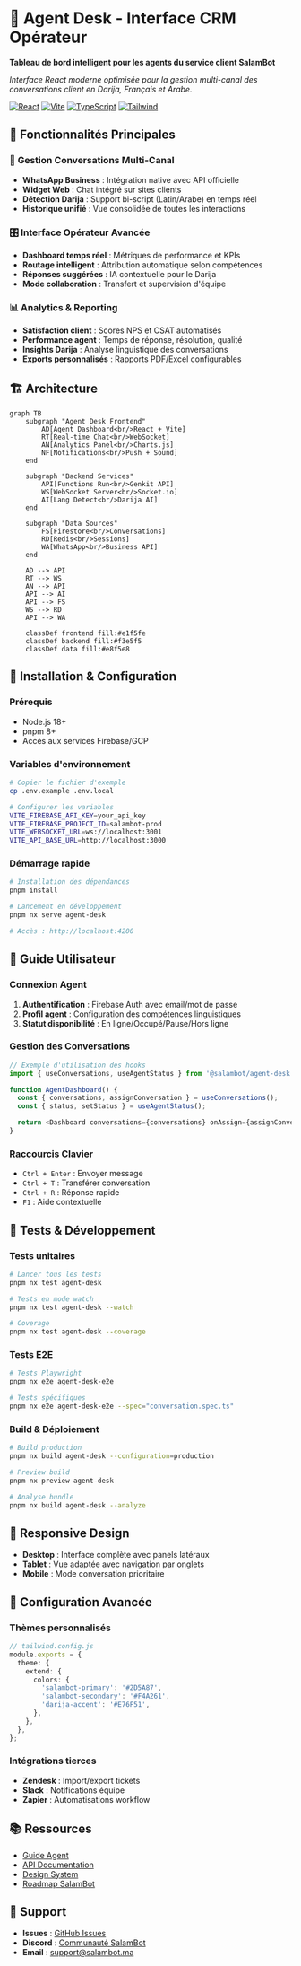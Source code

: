 # 🎯 Agent Desk - Interface CRM Opérateur

**Tableau de bord intelligent pour les agents du service client SalamBot**

_Interface React moderne optimisée pour la gestion multi-canal des conversations client en Darija, Français et Arabe._

[![React](https://img.shields.io/badge/React-18.x-blue.svg)](https://reactjs.org/)
[![Vite](https://img.shields.io/badge/Vite-5.x-646CFF.svg)](https://vitejs.dev/)
[![TypeScript](https://img.shields.io/badge/TypeScript-5.x-3178C6.svg)](https://www.typescriptlang.org/)
[![Tailwind](https://img.shields.io/badge/Tailwind-3.x-38B2AC.svg)](https://tailwindcss.com/)

## 🌟 Fonctionnalités Principales

### 💬 **Gestion Conversations Multi-Canal**

- **WhatsApp Business** : Intégration native avec API officielle
- **Widget Web** : Chat intégré sur sites clients
- **Détection Darija** : Support bi-script (Latin/Arabe) en temps réel
- **Historique unifié** : Vue consolidée de toutes les interactions

### 🎛️ **Interface Opérateur Avancée**

- **Dashboard temps réel** : Métriques de performance et KPIs
- **Routage intelligent** : Attribution automatique selon compétences
- **Réponses suggérées** : IA contextuelle pour le Darija
- **Mode collaboration** : Transfert et supervision d'équipe

### 📊 **Analytics & Reporting**

- **Satisfaction client** : Scores NPS et CSAT automatisés
- **Performance agent** : Temps de réponse, résolution, qualité
- **Insights Darija** : Analyse linguistique des conversations
- **Exports personnalisés** : Rapports PDF/Excel configurables

## 🏗️ Architecture

```mermaid
graph TB
    subgraph "Agent Desk Frontend"
        AD[Agent Dashboard<br/>React + Vite]
        RT[Real-time Chat<br/>WebSocket]
        AN[Analytics Panel<br/>Charts.js]
        NF[Notifications<br/>Push + Sound]
    end

    subgraph "Backend Services"
        API[Functions Run<br/>Genkit API]
        WS[WebSocket Server<br/>Socket.io]
        AI[Lang Detect<br/>Darija AI]
    end

    subgraph "Data Sources"
        FS[Firestore<br/>Conversations]
        RD[Redis<br/>Sessions]
        WA[WhatsApp<br/>Business API]
    end

    AD --> API
    RT --> WS
    AN --> API
    API --> AI
    API --> FS
    WS --> RD
    API --> WA

    classDef frontend fill:#e1f5fe
    classDef backend fill:#f3e5f5
    classDef data fill:#e8f5e8
```

## 🚀 Installation & Configuration

### Prérequis

- Node.js 18+
- pnpm 8+
- Accès aux services Firebase/GCP

### Variables d'environnement

```bash
# Copier le fichier d'exemple
cp .env.example .env.local

# Configurer les variables
VITE_FIREBASE_API_KEY=your_api_key
VITE_FIREBASE_PROJECT_ID=salambot-prod
VITE_WEBSOCKET_URL=ws://localhost:3001
VITE_API_BASE_URL=http://localhost:3000
```

### Démarrage rapide

```bash
# Installation des dépendances
pnpm install

# Lancement en développement
pnpm nx serve agent-desk

# Accès : http://localhost:4200
```

## 👥 Guide Utilisateur

### Connexion Agent

1. **Authentification** : Firebase Auth avec email/mot de passe
2. **Profil agent** : Configuration des compétences linguistiques
3. **Statut disponibilité** : En ligne/Occupé/Pause/Hors ligne

### Gestion des Conversations

```typescript
// Exemple d'utilisation des hooks
import { useConversations, useAgentStatus } from '@salambot/agent-desk';

function AgentDashboard() {
  const { conversations, assignConversation } = useConversations();
  const { status, setStatus } = useAgentStatus();

  return <Dashboard conversations={conversations} onAssign={assignConversation} agentStatus={status} />;
}
```

### Raccourcis Clavier

- `Ctrl + Enter` : Envoyer message
- `Ctrl + T` : Transférer conversation
- `Ctrl + R` : Réponse rapide
- `F1` : Aide contextuelle

## 🧪 Tests & Développement

### Tests unitaires

```bash
# Lancer tous les tests
pnpm nx test agent-desk

# Tests en mode watch
pnpm nx test agent-desk --watch

# Coverage
pnpm nx test agent-desk --coverage
```

### Tests E2E

```bash
# Tests Playwright
pnpm nx e2e agent-desk-e2e

# Tests spécifiques
pnpm nx e2e agent-desk-e2e --spec="conversation.spec.ts"
```

### Build & Déploiement

```bash
# Build production
pnpm nx build agent-desk --configuration=production

# Preview build
pnpm nx preview agent-desk

# Analyse bundle
pnpm nx build agent-desk --analyze
```

## 📱 Responsive Design

- **Desktop** : Interface complète avec panels latéraux
- **Tablet** : Vue adaptée avec navigation par onglets
- **Mobile** : Mode conversation prioritaire

## 🔧 Configuration Avancée

### Thèmes personnalisés

```typescript
// tailwind.config.js
module.exports = {
  theme: {
    extend: {
      colors: {
        'salambot-primary': '#2D5A87',
        'salambot-secondary': '#F4A261',
        'darija-accent': '#E76F51',
      },
    },
  },
};
```

### Intégrations tierces

- **Zendesk** : Import/export tickets
- **Slack** : Notifications équipe
- **Zapier** : Automatisations workflow

## 📚 Ressources

- [Guide Agent](../../../docs/agent-guide.md)
- [API Documentation](../functions-run/README.md)
- [Design System](../../libs/ui/README.md)
- [Roadmap SalamBot](../../../README.md#roadmap)

## 🤝 Support

- **Issues** : [GitHub Issues](https://github.com/SalamBot-Org/salambot-suite/issues)
- **Discord** : [Communauté SalamBot](https://discord.gg/salambot)
- **Email** : support@salambot.ma

